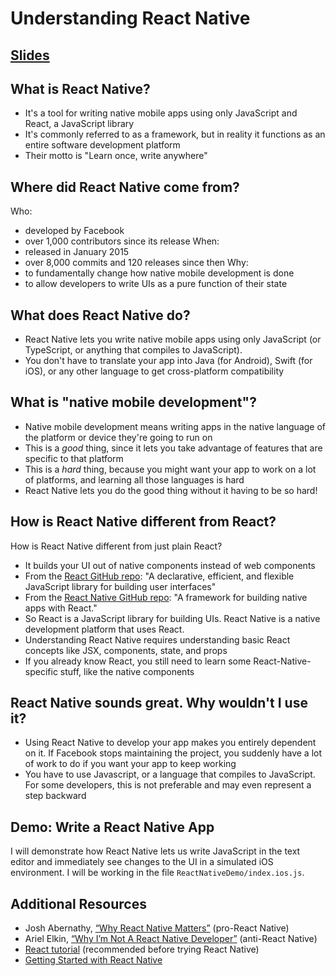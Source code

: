 # Understanding React Native

## [Slides](https://docs.google.com/presentation/d/10H04zEnsIncDU56tCQok3Xf_5QRJ0SSQTgWftMReSEw/edit?usp=sharing)


## What is React Native?

-   It's a tool for writing native mobile apps using only JavaScript and React, a JavaScript library
-   It's commonly referred to as a framework, but in reality it functions as an entire software development platform
-   Their motto is "Learn once, write anywhere"


## Where did React Native come from?

Who:
-   developed by Facebook
-   over 1,000 contributors since its release
When:
-   released in January 2015
-   over 8,000 commits and 120 releases since then
Why:
-   to fundamentally change how native mobile development is done
-   to allow developers to write UIs as a pure function of their state


## What does React Native do?

-   React Native lets you write native mobile apps using only JavaScript (or TypeScript, or anything that compiles to JavaScript).
-   You don't have to translate your app into Java (for Android), Swift (for iOS), or any other language to get cross-platform compatibility


## What is "native mobile development"?
-   Native mobile development means writing apps in the native language of the platform or device they're going to run on
-   This is a *good* thing, since it lets you take advantage of features that are specific to that platform
-   This is a *hard* thing, because you might want your app to work on a lot of platforms, and learning all those languages is hard
-   React Native lets you do the good thing without it having to be so hard!


## How is React Native different from React?
How is React Native different from just plain React?
-   It builds your UI out of native components instead of web components
-   From the [React GitHub repo](https://github.com/facebook/react): "A declarative, efficient, and flexible JavaScript library for building user interfaces"
-   From the [React Native GitHub repo](https://github.com/facebook/react-native): "A framework for building native apps with React."
-   So React is a JavaScript library for building UIs. React Native is a native development platform that uses React.
-   Understanding React Native requires understanding basic React concepts like JSX, components, state, and props
-   If you already know React, you still need to learn some React-Native-specific stuff, like the native components


## React Native sounds great. Why wouldn't I use it?
-   Using React Native to develop your app makes you entirely dependent on it. If Facebook stops maintaining the project, you suddenly have a lot of work to do if you want your app to keep working
-   You have to use Javascript, or a language that compiles to JavaScript. For some developers, this is not preferable and may even represent a step backward


## Demo: Write a React Native App

I will demonstrate how React Native lets us write JavaScript in the text editor
and immediately see changes to the UI in a simulated iOS environment. I will be
working in the file `ReactNativeDemo/index.ios.js`.


## Additional Resources
-   Josh Abernathy, [“Why React Native Matters”](http://joshaber.github.io/2015/01/30/why-react-native-matters/) (pro-React Native)
-   Ariel Elkin, [“Why I’m Not A React Native Developer”](https://arielelkin.github.io/articles/why-im-not-a-react-native-developer.html) (anti-React Native)
-   [React tutorial](https://facebook.github.io/react/tutorial/tutorial.html) (recommended before trying React Native)
-   [Getting Started with React Native](https://facebook.github.io/react-native/docs/getting-started.html)
